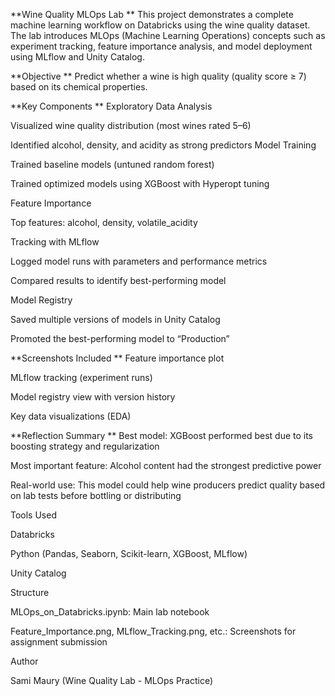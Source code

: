 **Wine Quality MLOps Lab
**
This project demonstrates a complete machine learning workflow on Databricks using the wine quality dataset. The lab introduces MLOps (Machine Learning Operations) concepts such as experiment tracking, feature importance analysis, and model deployment using MLflow and Unity Catalog.

**Objective
**
Predict whether a wine is high quality (quality score ≥ 7) based on its chemical properties.

**Key Components
**
Exploratory Data Analysis

Visualized wine quality distribution (most wines rated 5–6)

Identified alcohol, density, and acidity as strong predictors
 Model Training

Trained baseline models (untuned random forest)

Trained optimized models using XGBoost with Hyperopt tuning

 Feature Importance

Top features: alcohol, density, volatile_acidity

 Tracking with MLflow

Logged model runs with parameters and performance metrics

Compared results to identify best-performing model

 Model Registry

Saved multiple versions of models in Unity Catalog

Promoted the best-performing model to “Production”

**Screenshots Included
**
Feature importance plot

MLflow tracking (experiment runs)

Model registry view with version history

Key data visualizations (EDA)

**Reflection Summary
**
Best model: XGBoost performed best due to its boosting strategy and regularization

Most important feature: Alcohol content had the strongest predictive power

Real-world use: This model could help wine producers predict quality based on lab tests before bottling or distributing

Tools Used

Databricks

Python (Pandas, Seaborn, Scikit-learn, XGBoost, MLflow)

Unity Catalog

 Structure

MLOps_on_Databricks.ipynb: Main lab notebook

Feature_Importance.png, MLflow_Tracking.png, etc.: Screenshots for assignment submission

Author

Sami Maury (Wine Quality Lab - MLOps Practice)

